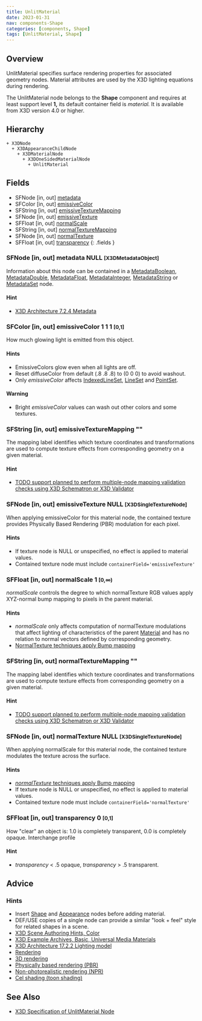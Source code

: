 ```yaml
---
title: UnlitMaterial
date: 2023-01-31
nav: components-Shape
categories: [components, Shape]
tags: [UnlitMaterial, Shape]
---
```

<style>
.post h3 {
   word-spacing: 0.2em;
}
</style>

## Overview

UnlitMaterial specifies surface rendering properties for associated geometry nodes. Material attributes are used by the X3D lighting equations during rendering.

The UnlitMaterial node belongs to the **Shape** component and requires at least support level **1,** its default container field is *material.* It is available from X3D version 4.0 or higher.

## Hierarchy

```
+ X3DNode
  + X3DAppearanceChildNode
    + X3DMaterialNode
      + X3DOneSidedMaterialNode
        + UnlitMaterial
```

## Fields

- SFNode \[in, out\] [metadata](#sfnode-in-out-metadata-null-x3dmetadataobject)
- SFColor \[in, out\] [emissiveColor](#sfcolor-in-out-emissivecolor-1-1-1-0-1)
- SFString \[in, out\] [emissiveTextureMapping](#sfstring-in-out-emissivetexturemapping-)
- SFNode \[in, out\] [emissiveTexture](#sfnode-in-out-emissivetexture-null-x3dsingletexturenode)
- SFFloat \[in, out\] [normalScale](#sffloat-in-out-normalscale-1-0)
- SFString \[in, out\] [normalTextureMapping](#sfstring-in-out-normaltexturemapping-)
- SFNode \[in, out\] [normalTexture](#sfnode-in-out-normaltexture-null-x3dsingletexturenode)
- SFFloat \[in, out\] [transparency](#sffloat-in-out-transparency-0-0-1)
{: .fields }

### SFNode [in, out] **metadata** NULL <small>[X3DMetadataObject]</small>

Information about this node can be contained in a [MetadataBoolean](/x_ite/components/core/metadataboolean/), [MetadataDouble](/x_ite/components/core/metadatadouble/), [MetadataFloat](/x_ite/components/core/metadatafloat/), [MetadataInteger](/x_ite/components/core/metadatainteger/), [MetadataString](/x_ite/components/core/metadatastring/) or [MetadataSet](/x_ite/components/core/metadataset/) node.

#### Hint

- [X3D Architecture 7.2.4 Metadata](https://www.web3d.org/specifications/X3Dv4/ISO-IEC19775-1v4-IS/Part01/components/core.html#Metadata)

### SFColor [in, out] **emissiveColor** 1 1 1 <small>[0,1]</small>

How much glowing light is emitted from this object.

#### Hints

- EmissiveColors glow even when all lights are off.
- Reset diffuseColor from default (.8 .8 .8) to (0 0 0) to avoid washout.
- Only *emissiveColor* affects [IndexedLineSet](/x_ite/components/rendering/indexedlineset/), [LineSet](/x_ite/components/rendering/lineset/) and [PointSet](/x_ite/components/rendering/pointset/).

#### Warning

- Bright *emissiveColor* values can wash out other colors and some textures.

### SFString [in, out] **emissiveTextureMapping** ""

The mapping label identifies which texture coordinates and transformations are used to compute texture effects from corresponding geometry on a given material.

#### Hint

- [TODO support planned to perform multiple-node mapping validation checks using X3D Schematron or X3D Validator](https://savage.nps.edu/X3dValidator)

### SFNode [in, out] **emissiveTexture** NULL <small>[X3DSingleTextureNode]</small>

When applying emissiveColor for this material node, the contained texture provides Physically Based Rendering (PBR) modulation for each pixel.

#### Hints

- If texture node is NULL or unspecified, no effect is applied to material values.
- Contained texture node must include `containerField='emissiveTexture'`

### SFFloat [in, out] **normalScale** 1 <small>[0,∞)</small>

*normalScale* controls the degree to which normalTexture RGB values apply XYZ-normal bump mapping to pixels in the parent material.

#### Hints

- *normalScale* only affects computation of normalTexture modulations that affect lighting of characteristics of the parent [Material](/x_ite/components/shape/material/) and has no relation to normal vectors defined by corresponding geometry.
- [NormalTexture techniques apply Bump mapping](https://en.wikipedia.org/wiki/Bump_mapping)

### SFString [in, out] **normalTextureMapping** ""

The mapping label identifies which texture coordinates and transformations are used to compute texture effects from corresponding geometry on a given material.

#### Hint

- [TODO support planned to perform multiple-node mapping validation checks using X3D Schematron or X3D Validator](https://savage.nps.edu/X3dValidator)

### SFNode [in, out] **normalTexture** NULL <small>[X3DSingleTextureNode]</small>

When applying normalScale for this material node, the contained texture modulates the texture across the surface.

#### Hints

- [*normalTexture* techniques apply Bump mapping](https://en.wikipedia.org/wiki/Bump_mapping)
- If texture node is NULL or unspecified, no effect is applied to material values.
- Contained texture node must include `containerField='normalTexture'`

### SFFloat [in, out] **transparency** 0 <small>[0,1]</small>

How "clear" an object is: 1.0 is completely transparent, 0.0 is completely opaque. Interchange profile

#### Hint

- *transparency* \< .5 opaque, *transparency* \> .5 transparent.

## Advice

### Hints

- Insert [Shape](/x_ite/components/shape/shape/) and [Appearance](/x_ite/components/shape/appearance/) nodes before adding material.
- DEF/USE copies of a single node can provide a similar "look + feel" style for related shapes in a scene.
- [X3D Scene Authoring Hints, Color](https://www.web3d.org/x3d/content/examples/X3dSceneAuthoringHints.html#Color)
- [X3D Example Archives, Basic, Universal Media Materials](https://www.web3d.org/x3d/content/examples/Basic/UniversalMediaMaterials)
- [X3D Architecture 17.2.2 Lighting model](https://www.web3d.org/specifications/X3Dv4/ISO-IEC19775-1v4-IS/Part01/components/lighting.html#Lightingmodel)
- [Rendering](https://en.wikipedia.org/wiki/Rendering_(computer_graphics))
- [3D rendering](https://en.wikipedia.org/wiki/3D_rendering)
- [Physically based rendering (PBR)](https://en.wikipedia.org/wiki/Physically_based_rendering)
- [Non-photorealistic rendering (NPR)](https://en.wikipedia.org/wiki/Non-photorealistic_rendering)
- [Cel shading (toon shading)](https://en.wikipedia.org/wiki/Cel_shading)

## See Also

- [X3D Specification of UnlitMaterial Node](https://www.web3d.org/documents/specifications/19775-1/V4.0/Part01/components/shape.html#UnlitMaterial)
